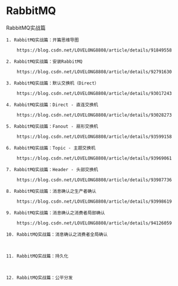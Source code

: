 # RabbitMQ
RabbitMQ实战篇

	1. RabbitMQ实战篇：开篇思维导图
	
		https://blog.csdn.net/LOVELONG8808/article/details/91849558
	
	2. RabbitMQ实战篇：安装RabbitMQ
	
		https://blog.csdn.net/LOVELONG8808/article/details/92791630
	
	3. RabbitMQ实战篇：默认交换机（Direct）
	
		https://blog.csdn.net/LOVELONG8808/article/details/93017243

	4. RabbitMQ实战篇：Direct - 直连交换机
	
		https://blog.csdn.net/LOVELONG8808/article/details/93028273

	5. RabbitMQ实战篇：Fanout - 扇形交换机
	
		https://blog.csdn.net/LOVELONG8808/article/details/93599158

	6. RabbitMQ实战篇：Topic - 主题交换机
	
		https://blog.csdn.net/LOVELONG8808/article/details/93969061

	7. RabbitMQ实战篇：Header - 头部交换机
	
		https://blog.csdn.net/LOVELONG8808/article/details/93987736

	8. RabbitMQ实战篇：消息确认之生产者确认
	
		https://blog.csdn.net/LOVELONG8808/article/details/93998619

	9. RabbitMQ实战篇：消息确认之消费者局部确认
	
		https://blog.csdn.net/LOVELONG8808/article/details/94126059

	10. RabbitMQ实战篇：消息确认之消费者全局确认
	
		

	11. RabbitMQ实战篇：持久化
	
		

	12. RabbitMQ实战篇：公平分发
	
		
	
	
	
